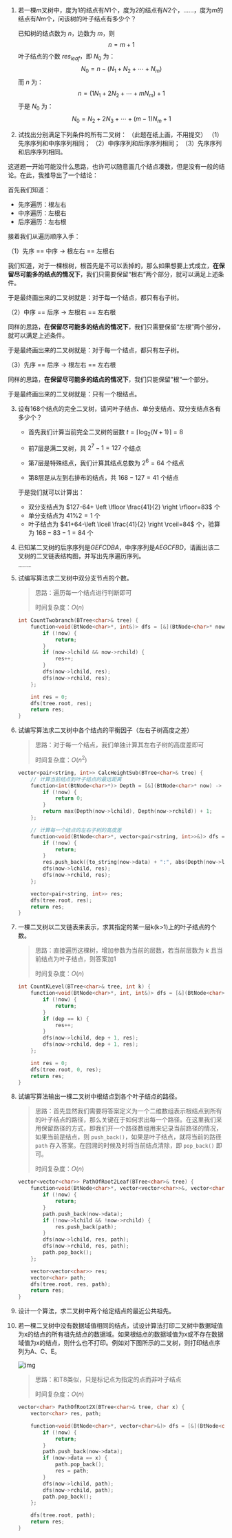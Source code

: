 1. 若一棵*m*叉树中，度为1的结点有*N*1个，度为2的结点有*N*2个，……，度为*m*的结点有*Nm*个，问该树的叶子结点有多少个？

    已知树的结点数为 $n$，边数为 $m$，则
    $$
    n=m+1
    $$
    叶子结点的个数 $res_{leaf}$，即 $N_0$ 为：
    $$
    N_0=n-(N_1+N_2+\cdots+N_m)
    $$
    而 $n$ 为：
    $$
    n=(1N_1+2N_2+\cdots+mN_m)+1
    $$
    于是 $N_0$ 为：
    $$
    N_0=N_2+2N_3+\cdots+(m-1)N_m+1
    $$

2. 试找出分别满足下列条件的所有二叉树： （此题在纸上画，不用提交）
    （1）先序序列和中序序列相同；
    （2）中序序列和后序序列相同；
    （3）先序序列和后序序列相同。

  这道题一开始可能没什么思路，也许可以随意画几个结点凑数，但是没有一般的结论。在此，我推导出了一个结论：

  首先我们知道：

  - 先序遍历：根左右
  - 中序遍历：左根右
  - 后序遍历：左右根

  接着我们从遍历顺序入手：

  （1）先序 == 中序 $\to$ 根左右 == 左根右

  我们知道，对于一棵根树，根首先是不可以丢掉的，那么如果想要上式成立，**在保留尽可能多的结点的情况下**，我们只需要保留“根右”两个部分，就可以满足上述条件。

  于是最终画出来的二叉树就是：对于每一个结点，都只有右子树。

  （2）中序 == 后序 $\to$ 左根右 == 左右根

  同样的思路，**在保留尽可能多的结点的情况下**，我们只需要保留“左根”两个部分，就可以满足上述条件。

  于是最终画出来的二叉树就是：对于每一个结点，都只有左子树。

  （3）先序 == 后序 $\to$ 根左右 == 左右根

  同样的思路，**在保留尽可能多的结点的情况下**，我们只能保留”根“一个部分。

  于是最终画出来的二叉树就是：只有一个根结点。

3. 设有168个结点的完全二叉树，请问叶子结点、单分支结点、双分支结点各有多少个？

    - 首先我们计算当前完全二叉树的层数 $t=\left \lceil \log_2(N+1) \right \rceil=8$

    - 前7层是满二叉树，共 $2^7-1=127$ 个结点
    - 第7层是特殊结点，我们计算其结点总数为 $2^6=64$ 个结点
    - 第8层是从左到右排布的结点，共 $168-127=41$ 个结点

    于是我们就可以计算出：

    - 双分支结点为 $127-64+ \left \lfloor \frac{41}{2} \right \rfloor=83$ 个
    - 单分支结点为 $41\%2=1$ 个
    - 叶子结点为 $41+64-\left \lceil \frac{41}{2} \right \rceil=84$ 个，验算为 $168-83-1=84$ 个

4. 已知某二叉树的后序序列是*GEFCDBA*，中序序列是*AEGCFBD*，请画出该二叉树的二叉链表结构图，并写出先序遍历序列。

    <img src="C:/Users/%E8%91%A3%E6%96%87%E6%9D%B0/AppData/Roaming/Typora/typora-user-images/image-20231107144008995.png" alt="image-20231107144008995" style="zoom:15%;" />

5. 试编写算法求二叉树中双分支节点的个数。

    > 思路：遍历每一个结点进行判断即可
    >
    > 时间复杂度：$O(n)$

    ```c++
    int CountTwobranch(BTree<char>& tree) {
        function<void(BtNode<char>*, int&)> dfs = [&](BtNode<char>* now, int& res) -> void {
            if (!now) {
                return;
            }
            if (now->lchild && now->rchild) {
                res++;
            }
            dfs(now->lchild, res);
            dfs(now->rchild, res);
        };
    
        int res = 0;
        dfs(tree.root, res);
        return res;
    }
    ```

6. 试编写算法求二叉树中各个结点的平衡因子（左右子树高度之差）

    > 思路：对于每一个结点，我们单独计算其左右子树的高度差即可
    >
    > 时间复杂度：$O(n^2)$

    ```c++
    vector<pair<string, int>> CalcHeightSub(BTree<char>& tree) {
        // 计算当前结点到叶子结点的最远距离
        function<int(BtNode<char>*)> Depth = [&](BtNode<char>* now) -> int {
            if (!now) {
                return 0;
            }
            return max(Depth(now->lchild), Depth(now->rchild)) + 1;
        };
    
        // 计算每一个结点的左右子树的高度差
        function<void(BtNode<char>*, vector<pair<string, int>>&)> dfs = [&](BtNode<char>* now, vector<pair<string, int>>& res) -> void {
            if (!now) {
                return;
            }
            res.push_back({to_string(now->data) + ":", abs(Depth(now->lchild) - Depth(now->rchild))});
            dfs(now->lchild, res);
            dfs(now->rchild, res);
        };
    
        vector<pair<string, int>> res;
        dfs(tree.root, res);
        return res;
    }
    ```

7. 一棵二叉树以二叉链表来表示，求其指定的某一层k(k>1)上的叶子结点的个数。

    > 思路：直接遍历这棵树，增加参数为当前的层数，若当前层数为 $k$ 且当前结点为叶子结点，则答案加1
    >
    > 时间复杂度：$O(n)$

    ```c++
    int CountKLevel(BTree<char>& tree, int k) {
        function<void(BtNode<char>*, int, int&)> dfs = [&](BtNode<char>* now, int dep, int& res) -> void {
            if (!now) {
                return;
            }
            if (dep == k) {
                res++;
            }
            dfs(now->lchild, dep + 1, res);
            dfs(now->rchild, dep + 1, res);
        };
    
        int res = 0;
        dfs(tree.root, 0, res);
        return res;
    }
    ```

8. 试编写算法输出一棵二叉树中根结点到各个叶子结点的路径。

    > 思路：首先显然我们需要将答案定义为一个二维数组表示根结点到所有的叶子结点的路径，那么关键在于如何求出每一个路径。在这里我们采用保留路径的方式，即我们开一个路径数组用来记录当前路径的情况，如果当前是结点，则 `push_back()`，如果是叶子结点，就将当前的路径 `path` 存入答案。在回溯的时候及时将当前结点清除，即 `pop_back()` 即可。
    >
    > 时间复杂度：$O(n)$

     ```c++
     vector<vector<char>> PathOfRoot2Leaf(BTree<char>& tree) {
         function<void(BtNode<char>*, vector<vector<char>>&, vector<char>&)> dfs = [&](BtNode<char>* now, vector<vector<char>>& res, vector<char>& path) ->void {
             if (!now) {
                 return;
             }
             path.push_back(now->data);
             if (!now->lchild && !now->rchild) {
                 res.push_back(path);
             }
             dfs(now->lchild, res, path);
             dfs(now->rchild, res, path);
             path.pop_back();
         };
     
         vector<vector<char>> res;
         vector<char> path;
         dfs(tree.root, res, path);
         return res;
     }
     ```

9. 设计一个算法，求二叉树中两个给定结点的最近公共祖先。

     

10. 若一棵二叉树中没有数据域值相同的结点，试设计算法打印二叉树中数据域值为x的结点的所有祖先结点的数据域。如果根结点的数据域值为x或不存在数据域值为x的结点，则什么也不打印。例如对下图所示的二叉树，则打印结点序列为A、C、E。

    ![img](file:///C:/Users/董文杰/AppData/Local/Temp/msohtmlclip1/01/clip_image001.png)
    
    > 思路：和T8类似，只是标记点为指定的点而非叶子结点
    >
    > 时间复杂度：$O(n)$
    
    ```c++
    vector<char> PathOfRoot2X(BTree<char>& tree, char x) {
        vector<char> res, path;
    
        function<void(BtNode<char>*, vector<char>&)> dfs = [&](BtNode<char>* now, vector<char>& path) {
            if (!now) {
                return;
            }
            path.push_back(now->data);
            if (now->data == x) {
                path.pop_back();
                res = path;
            }
            dfs(now->lchild, path);
            dfs(now->rchild, path);
            path.pop_back();
        };
    
        dfs(tree.root, path);
        return res;
    }
    ```

